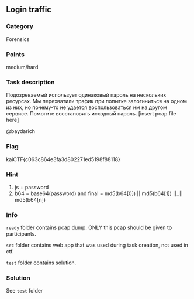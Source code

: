 ## Login traffic

### Category
Forensics

### Points
medium/hard

### Task description
Подозреваемый использует одинаковый пароль на нескольких ресурсах. Мы перехватили трафик при попытке залогиниться на одном из них, но почему-то не удается воспользоваться им на другом сервисе. Помогите восстановить исходный пароль.
[insert pcap file here]

@baydarich

### Flag
kaiCTF{c063c864e3fa3d802271ed5198f88118}

### Hint
1. js + password
2. b64 = base64(password) and final = md5(b64[0]) || md5(b64[1]) ||..|| md5(b64[n])

### Info

`ready` folder contains pcap dump. ONLY this pcap should be given to participants.

`src` folder contains web app that was used during task creation, not used in ctf.

`test` folder contains solution.

### Solution
See `test` folder